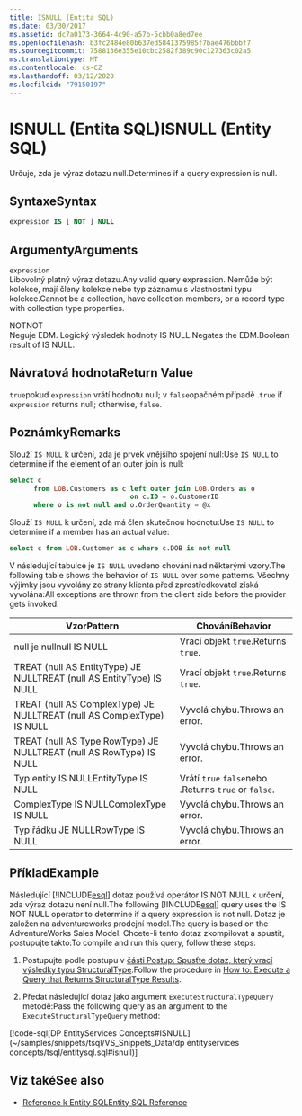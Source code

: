 ```yaml
---
title: ISNULL (Entita SQL)
ms.date: 03/30/2017
ms.assetid: dc7a0173-3664-4c90-a57b-5cbb0a8ed7ee
ms.openlocfilehash: b3fc2484e80b637ed5841375985f7bae476bbbf7
ms.sourcegitcommit: 7588136e355e10cbc2582f389c90c127363c02a5
ms.translationtype: MT
ms.contentlocale: cs-CZ
ms.lasthandoff: 03/12/2020
ms.locfileid: "79150197"
---
```

# <a name="isnull-entity-sql"></a><span data-ttu-id="837ef-102">ISNULL (Entita SQL)</span><span class="sxs-lookup"><span data-stu-id="837ef-102">ISNULL (Entity SQL)</span></span>
<span data-ttu-id="837ef-103">Určuje, zda je výraz dotazu null.</span><span class="sxs-lookup"><span data-stu-id="837ef-103">Determines if a query expression is null.</span></span>  
  
## <a name="syntax"></a><span data-ttu-id="837ef-104">Syntaxe</span><span class="sxs-lookup"><span data-stu-id="837ef-104">Syntax</span></span>  
  
```sql  
expression IS [ NOT ] NULL  
```  
  
## <a name="arguments"></a><span data-ttu-id="837ef-105">Argumenty</span><span class="sxs-lookup"><span data-stu-id="837ef-105">Arguments</span></span>  
 `expression`  
 <span data-ttu-id="837ef-106">Libovolný platný výraz dotazu.</span><span class="sxs-lookup"><span data-stu-id="837ef-106">Any valid query expression.</span></span> <span data-ttu-id="837ef-107">Nemůže být kolekce, mají členy kolekce nebo typ záznamu s vlastnostmi typu kolekce.</span><span class="sxs-lookup"><span data-stu-id="837ef-107">Cannot be a collection, have collection members, or a record type with collection type properties.</span></span>  
  
 <span data-ttu-id="837ef-108">NOT</span><span class="sxs-lookup"><span data-stu-id="837ef-108">NOT</span></span>  
 <span data-ttu-id="837ef-109">Neguje EDM. Logický výsledek hodnoty IS NULL.</span><span class="sxs-lookup"><span data-stu-id="837ef-109">Negates the EDM.Boolean result of IS NULL.</span></span>  
  
## <a name="return-value"></a><span data-ttu-id="837ef-110">Návratová hodnota</span><span class="sxs-lookup"><span data-stu-id="837ef-110">Return Value</span></span>  
 <span data-ttu-id="837ef-111">`true`pokud `expression` vrátí hodnotu null; v `false`opačném případě .</span><span class="sxs-lookup"><span data-stu-id="837ef-111">`true` if `expression` returns null; otherwise, `false`.</span></span>  
  
## <a name="remarks"></a><span data-ttu-id="837ef-112">Poznámky</span><span class="sxs-lookup"><span data-stu-id="837ef-112">Remarks</span></span>  
 <span data-ttu-id="837ef-113">Slouží `IS NULL` k určení, zda je prvek vnějšího spojení null:</span><span class="sxs-lookup"><span data-stu-id="837ef-113">Use `IS NULL` to determine if the element of an outer join is null:</span></span>  
  
```sql  
select c
      from LOB.Customers as c left outer join LOB.Orders as o
                              on c.ID = o.CustomerID
      where o is not null and o.OrderQuantity = @x  
```  
  
 <span data-ttu-id="837ef-114">Slouží `IS NULL` k určení, zda má člen skutečnou hodnotu:</span><span class="sxs-lookup"><span data-stu-id="837ef-114">Use `IS NULL` to determine if a member has an actual value:</span></span>  
  
```sql  
select c from LOB.Customer as c where c.DOB is not null  
```  
  
 <span data-ttu-id="837ef-115">V následující tabulce je `IS NULL` uvedeno chování nad některými vzory.</span><span class="sxs-lookup"><span data-stu-id="837ef-115">The following table shows the behavior of `IS NULL` over some patterns.</span></span> <span data-ttu-id="837ef-116">Všechny výjimky jsou vyvolány ze strany klienta před zprostředkovatel získá vyvolána:</span><span class="sxs-lookup"><span data-stu-id="837ef-116">All exceptions are thrown from the client side before the provider gets invoked:</span></span>  
  
|<span data-ttu-id="837ef-117">Vzor</span><span class="sxs-lookup"><span data-stu-id="837ef-117">Pattern</span></span>|<span data-ttu-id="837ef-118">Chování</span><span class="sxs-lookup"><span data-stu-id="837ef-118">Behavior</span></span>|  
|-------------|--------------|  
|<span data-ttu-id="837ef-119">null je null</span><span class="sxs-lookup"><span data-stu-id="837ef-119">null IS NULL</span></span>|<span data-ttu-id="837ef-120">Vrací objekt `true`.</span><span class="sxs-lookup"><span data-stu-id="837ef-120">Returns `true`.</span></span>|  
|<span data-ttu-id="837ef-121">TREAT (null AS EntityType) JE NULL</span><span class="sxs-lookup"><span data-stu-id="837ef-121">TREAT (null AS EntityType) IS NULL</span></span>|<span data-ttu-id="837ef-122">Vrací objekt `true`.</span><span class="sxs-lookup"><span data-stu-id="837ef-122">Returns `true`.</span></span>|  
|<span data-ttu-id="837ef-123">TREAT (null AS ComplexType) JE NULL</span><span class="sxs-lookup"><span data-stu-id="837ef-123">TREAT (null AS ComplexType) IS NULL</span></span>|<span data-ttu-id="837ef-124">Vyvolá chybu.</span><span class="sxs-lookup"><span data-stu-id="837ef-124">Throws an error.</span></span>|  
|<span data-ttu-id="837ef-125">TREAT (null AS Type RowType) JE NULL</span><span class="sxs-lookup"><span data-stu-id="837ef-125">TREAT (null AS RowType) IS NULL</span></span>|<span data-ttu-id="837ef-126">Vyvolá chybu.</span><span class="sxs-lookup"><span data-stu-id="837ef-126">Throws an error.</span></span>|  
|<span data-ttu-id="837ef-127">Typ entity IS NULL</span><span class="sxs-lookup"><span data-stu-id="837ef-127">EntityType IS NULL</span></span>|<span data-ttu-id="837ef-128">Vrátí `true` `false`nebo .</span><span class="sxs-lookup"><span data-stu-id="837ef-128">Returns `true` or `false`.</span></span>|  
|<span data-ttu-id="837ef-129">ComplexType IS NULL</span><span class="sxs-lookup"><span data-stu-id="837ef-129">ComplexType IS NULL</span></span>|<span data-ttu-id="837ef-130">Vyvolá chybu.</span><span class="sxs-lookup"><span data-stu-id="837ef-130">Throws an error.</span></span>|  
|<span data-ttu-id="837ef-131">Typ řádku JE NULL</span><span class="sxs-lookup"><span data-stu-id="837ef-131">RowType IS NULL</span></span>|<span data-ttu-id="837ef-132">Vyvolá chybu.</span><span class="sxs-lookup"><span data-stu-id="837ef-132">Throws an error.</span></span>|  
  
## <a name="example"></a><span data-ttu-id="837ef-133">Příklad</span><span class="sxs-lookup"><span data-stu-id="837ef-133">Example</span></span>  
 <span data-ttu-id="837ef-134">Následující [!INCLUDE[esql](../../../../../../includes/esql-md.md)] dotaz používá operátor IS NOT NULL k určení, zda výraz dotazu není null.</span><span class="sxs-lookup"><span data-stu-id="837ef-134">The following [!INCLUDE[esql](../../../../../../includes/esql-md.md)] query uses the IS NOT NULL operator to determine if a query expression is not null.</span></span> <span data-ttu-id="837ef-135">Dotaz je založen na adventureworks prodejní model.</span><span class="sxs-lookup"><span data-stu-id="837ef-135">The query is based on the AdventureWorks Sales Model.</span></span> <span data-ttu-id="837ef-136">Chcete-li tento dotaz zkompilovat a spustit, postupujte takto:</span><span class="sxs-lookup"><span data-stu-id="837ef-136">To compile and run this query, follow these steps:</span></span>  
  
1. <span data-ttu-id="837ef-137">Postupujte podle postupu v [části Postup: Spusťte dotaz, který vrací výsledky typu StructuralType](../how-to-execute-a-query-that-returns-structuraltype-results.md).</span><span class="sxs-lookup"><span data-stu-id="837ef-137">Follow the procedure in [How to: Execute a Query that Returns StructuralType Results](../how-to-execute-a-query-that-returns-structuraltype-results.md).</span></span>  
  
2. <span data-ttu-id="837ef-138">Předat následující dotaz jako argument `ExecuteStructuralTypeQuery` metodě:</span><span class="sxs-lookup"><span data-stu-id="837ef-138">Pass the following query as an argument to the `ExecuteStructuralTypeQuery` method:</span></span>  
  
 [!code-sql[DP EntityServices Concepts#ISNULL](~/samples/snippets/tsql/VS_Snippets_Data/dp entityservices concepts/tsql/entitysql.sql#isnull)]  
  
## <a name="see-also"></a><span data-ttu-id="837ef-139">Viz také</span><span class="sxs-lookup"><span data-stu-id="837ef-139">See also</span></span>

- [<span data-ttu-id="837ef-140">Reference k Entity SQL</span><span class="sxs-lookup"><span data-stu-id="837ef-140">Entity SQL Reference</span></span>](entity-sql-reference.md)
